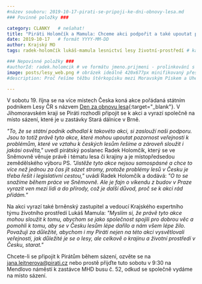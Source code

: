 ```yaml
---
#název souboru: 2019-10-17-pirati-se-pripoji-ke-dni-obnovy-lesa.md
### Povinné položky ###

category: CLANKY   # nešahat!
title: "Piráti Holomčík a Mamula: Chceme akci podpořit a také upoutat pozornost ke stavu lesů v Česku"
date: 2019-10-17   # formát YYYY-MM-DD
author: Krajský MO
tags: radek-holomčík lukáš-mamula lesnictví lesy životní-prostředí # kategorie odděleny mezerami, např. volby zemědělství životní-prostředí piráti (viz https://jihomoravsky.pirati.cz/tags/)

### Nepovinné položky ###
#authorId: radek.holomcik # ve formátu jmeno.prijmeni - prolinkování s profilem přes uid
image: posts/lesy_web.png # obrázek ideálně 420x677px minifikovaný přes https://tinypng.com/
#description: Proč řešíme těžbu štěrkopísku mezi Moravským Pískem a Uherským Ostrohem? Podrobné info o celé kauze.

---
```


V sobotu 19. října se na více místech Česka koná akce pořádaná státním podnikem Lesy ČR s názvem [Den za obnovu lesa](https://www.sazimelesynovegenerace.cz/den-za-obnovu-lesa/){:target="_blank"}. V Jihomoravském kraji se Piráti rozhodli připojit se k akci a vyrazí společně na místo sázení, které je u zastávky Stará dálnice v Brně.

*"To, že se státní podnik odhodlal k takovéto akci, si zaslouží naši podporu. Jsou to totiž právě tyto akce, které mohou upoutat pozornost veřejnosti k problémům, které ve vztahu k českých lesům řešíme a zároveň sloužit i jakási osvěta,"* uvedl pirátský poslanec Radek Holomčík, který se ve Sněmovně věnuje právě i tématu lesa či krajiny a je místopředsedou zemědělského výboru PS. *"Jistěže tyto akce nejsou samospásné a chce to více než jednou za čas jít sázet stromy, protože problémy lesů v Česku je třeba řešit i legislativní cestou,"* uvádí Radek Holomčík a dodává: *"O to se snažíme během práce ve Sněmovně. Ale je fajn o víkendu z budov v Praze vyrazit ven mezi lidi a do přírody, což je další důvod, proč se k akci rád přidám."*

Na akci vyrazí také brněnský zastupitel a vedoucí Krajského expertního týmu životního prostředí Lukáš Mamula: *"Myslím si, že právě tyto akce mohou sloužit k tomu, abychom se jako společnost spojili pro dobrou věc a pomohli k tomu, aby se v Česku lesům lépe dařilo a nám všem lépe žilo. Považuji za důležité, abychom i my Piráti nejen na této akci vysvětlovali veřejnosti, jak důležité je se o lesy, ale celkově o krajinu a životní prostředí v Česku, starat."*

Chcete-li se připojit k Pirátům během sázení, ozvěte se na jana.leitnerova@pirati.cz nebo prostě přijďte tuto sobotu v 9:30 na Mendlovo náměstí k zastávce MHD busu č. 52, odkud se společně vydáme na místo sázení.

